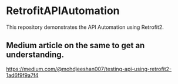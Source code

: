 # RetrofitAPIAutomation
This repository demonstrates the API Automation using Retrofit2.

## Medium article on the same to get an understanding.

https://medium.com/@mohdjeeshan007/testing-api-using-retrofit2-1ad6f9f9a7f4
